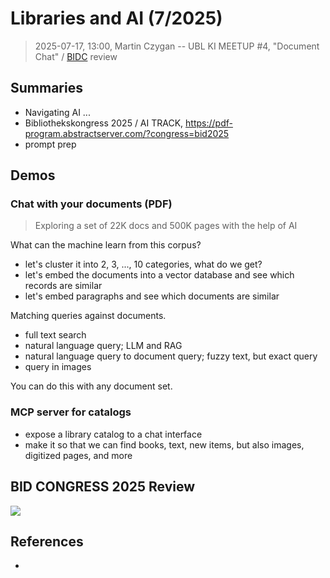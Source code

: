 # Libraries and AI (7/2025)

> 2025-07-17, 13:00, Martin Czygan -- UBL KI MEETUP #4, "Document Chat" / [BIDC]() review

## Summaries

* Navigating AI ...
* Bibliothekskongress 2025 / AI TRACK, https://pdf-program.abstractserver.com/?congress=bid2025
* prompt prep

## Demos

### Chat with your documents (PDF)

> Exploring a set of 22K docs and 500K pages with the help of AI

What can the machine learn from this corpus?

* let's cluster it into 2, 3, ..., 10 categories, what do we get?
* let's embed the documents into a vector database and see which records are similar
* let's embed paragraphs and see which documents are similar

Matching queries against documents.

* full text search
* natural language query; LLM and RAG
* natural language query to document query; fuzzy text, but exact query
* query in images

You can do this with any document set.

### MCP server for catalogs

* expose a library catalog to a chat interface
* make it so that we can find books, text, new items, but also images, digitized pages, and more

## BID CONGRESS 2025 Review

![](static/open-bid-2025-ki-keyword-rga-screenie.png)

## References

* [](https://discovery.ucl.ac.uk/id/eprint/10209236/1/Navigating-Artificial-Intelligence-for-Cultural-Heritage-Organisations.pdf)



